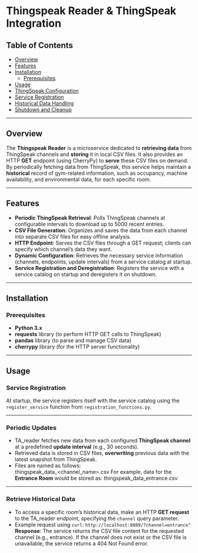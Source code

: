 # Thingspeak Reader & ThingSpeak Integration

## Table of Contents
- [Overview](#overview)
- [Features](#features)
- [Installation](#installation)
  - [Prerequisites](#prerequisites)
- [Usage](#usage)
- [ThingSpeak Configuration](#thingspeak-configuration)
- [Service Registration](#service-registration)
- [Historical Data Handling](#historical-data-handling)
- [Shutdown and Cleanup](#shutdown-and-cleanup)

---

## Overview
The **Thingspeak Reader** is a microservice dedicated to **retrieving data** from ThingSpeak channels and **storing** it in local CSV files. It also provides an HTTP **GET** endpoint (using CherryPy) to **serve** these CSV files on demand. By periodically fetching data from ThingSpeak, this service helps maintain a **historical** record of gym-related information, such as occupancy, machine availability, and environmental data, for each specific room.

---

## Features
- **Periodic ThingSpeak Retrieval**: Polls ThingSpeak channels at configurable intervals to download up to 5000 recent entries.
- **CSV File Generation**: Organizes and saves the data from each channel into separate CSV files for easy offline analysis.
- **HTTP Endpoint**: Serves the CSV files through a GET request; clients can specify which channel’s data they want.
- **Dynamic Configuration**: Retrieves the necessary service information (channels, endpoints, update intervals) from a service catalog at startup.
- **Service Registration and Deregistration**: Registers the service with a service catalog on startup and deregisters it on shutdown.
  
---

## Installation

### Prerequisites
- **Python 3.x**
- **requests** library (to perform HTTP GET calls to ThingSpeak)
- **pandas** library (to parse and manage CSV data)
- **cherrypy** library (for the HTTP server functionality)

---

## Usage

### Service Registration
At startup, the service registers itself with the service catalog using the `register_service` function from `registration_functions.py`.

---

### Periodic Updates
- TA_reader fetches new data from each configured **ThingSpeak channel** at a predefined **update interval** (e.g., 30 seconds).  
- Retrieved data is stored in CSV files, **overwriting** previous data with the latest snapshot from ThingSpeak.  
- Files are named as follows:  
thingspeak_data_<channel_name>.csv
For example, data for the **Entrance Room** would be stored as: thingspeak_data_entrance.csv

---

### Retrieve Historical Data
- To access a specific room’s historical data, make an HTTP **GET request** to the TA_reader endpoint, specifying the `channel` query parameter.  
- Example request using `curl`:
```http://localhost:8089/?channel=entrance"```
**Response**: The service returns the CSV file content for the requested channel (e.g., entrance).
If the channel does not exist or the CSV file is unavailable, the service returns a 404 Not Found error.

